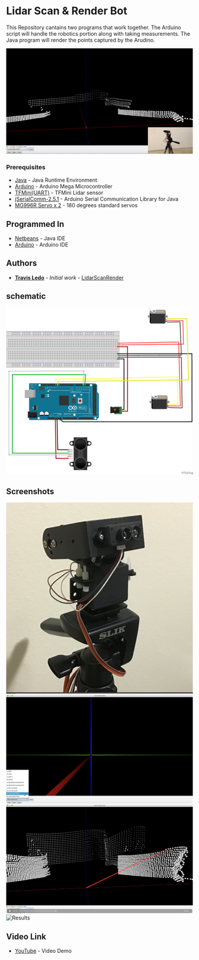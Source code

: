 # Lidar Scan & Render Bot

This Repository cantains two programs that work together. The Arduino script will handle the robotics portion along with taking measurements. The Java program will render the points captured by the Arudino.

![Results](/screenshots/Final.gif?raw=true "")


### Prerequisites

* [Java](https://www.java.com) - Java Runtime Environment
* [Arduino](https://www.arduino.cc/) - Arduino Mega Microcontroller
* [TFMini(UART)](https://www.sparkfun.com/products/14588) - TFMini Lidar sensor
* [jSerialComm-2.5.1](https://fazecast.github.io/jSerialComm/) - Arduino Serial Communication Library for Java
* [MG996R Servo x 2](https://www.towerpro.com.tw/product/mg996r/) - 180 degrees standard servos


## Programmed In

* [Netbeans](https://netbeans.org/) - Java IDE
* [Arduino](https://https://www.arduino.cc/) - Arduino IDE


## Authors

* **[Travis Ledo](https://travisledo.github.io)** - *Initial work* - [LidarScanRender](https://github.com/TravisLedo)




## schematic

![Schematic](/screenshots/schematic.png?raw=true "")

## Screenshots

![The Device](/screenshots/ss1.png?raw=true "")
![The Software](/screenshots/ss4.png?raw=true "")
![Running The Program](/screenshots/ss3.png?raw=true "")
![Results](/screenshots/ss2.png?raw=true "")

## Video Link

* [YouTube](https://youtu.be/6YTCKRSWroE) - Video Demo



